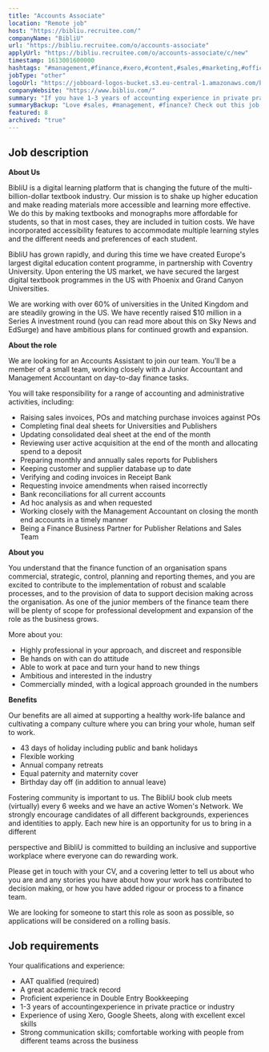 ```yaml
---
title: "Accounts Associate"
location: "Remote job"
host: "https://bibliu.recruitee.com/"
companyName: "BibliU"
url: "https://bibliu.recruitee.com/o/accounts-associate"
applyUrl: "https://bibliu.recruitee.com/o/accounts-associate/c/new"
timestamp: 1613001600000
hashtags: "#management,#finance,#xero,#content,#sales,#marketing,#office,#analysis"
jobType: "other"
logoUrl: "https://jobboard-logos-bucket.s3.eu-central-1.amazonaws.com/bibliu"
companyWebsite: "https://www.bibliu.com/"
summary: "If you have 1-3 years of accounting experience in private practice or industry, BibliU is looking for someone with your knowledge."
summaryBackup: "Love #sales, #management, #finance? Check out this job post!"
featured: 8
archived: "true"
---
```


## Job description

**About Us**

BibliU is a digital learning platform that is changing the future of the multi-billion-dollar textbook industry. Our mission is to shake up higher education and make reading materials more accessible and learning more effective. We do this by making textbooks and monographs more affordable for students, so that in most cases, they are included in tuition costs. We have incorporated accessibility features to accommodate multiple learning styles and the different needs and preferences of each student.

BibliU has grown rapidly, and during this time we have created Europe's largest digital education content programme, in partnership with Coventry University. Upon entering the US market, we have secured the largest digital textbook programmes in the US with Phoenix and Grand Canyon Universities.

We are working with over 60% of universities in the United Kingdom and are steadily growing in the US. We have recently raised $10 million in a Series A investment round (you can read more about this on Sky News and EdSurge) and have ambitious plans for continued growth and expansion.

**About the role**

We are looking for an Accounts Assistant to join our team. You’ll be a member of a small team, working closely with a Junior Accountant and Management Accountant on day-to-day finance tasks.

You will take responsibility for a range of accounting and administrative activities, including:

*   Raising sales invoices, POs and matching purchase invoices against POs
*   Completing final deal sheets for Universities and Publishers
*   Updating consolidated deal sheet at the end of the month
*   Reviewing user active acquisition at the end of the month and allocating spend to a deposit
*   Preparing monthly and annually sales reports for Publishers
*   Keeping customer and supplier database up to date
*   Verifying and coding invoices in Receipt Bank
*   Requesting invoice amendments when raised incorrectly
*   Bank reconciliations for all current accounts
*   Ad hoc analysis as and when requested
*   Working closely with the Management Accountant on closing the month end accounts in a timely manner
*   Being a Finance Business Partner for Publisher Relations and Sales Team

**About you**

You understand that the finance function of an organisation spans commercial, strategic, control, planning and reporting themes, and you are excited to contribute to the implementation of robust and scalable processes, and to the provision of data to support decision making across the organisation. As one of the junior members of the finance team there will be plenty of scope for professional development and expansion of the role as the business grows.

More about you:

*   Highly professional in your approach, and discreet and responsible
*   Be hands on with can do attitude
*   Able to work at pace and turn your hand to new things
*   Ambitious and interested in the industry
*   Commercially minded, with a logical approach grounded in the numbers

**Benefits**

Our benefits are all aimed at supporting a healthy work-life balance and cultivating a company culture where you can bring your whole, human self to work.

*   43 days of holiday including public and bank holidays
*   Flexible working
*   Annual company retreats
*   Equal paternity and maternity cover
*   Birthday day off (in addition to annual leave)

Fostering community is important to us. The BibliU book club meets (virtually) every 6 weeks and we have an active Women's Network. We strongly encourage candidates of all different backgrounds, experiences and identities to apply. Each new hire is an opportunity for us to bring in a different

perspective and BibliU is committed to building an inclusive and supportive workplace where everyone can do rewarding work.

Please get in touch with your CV, and a covering letter to tell us about who you are and any stories you have about how your work has contributed to decision making, or how you have added rigour or process to a finance team.

We are looking for someone to start this role as soon as possible, so applications will be considered on a rolling basis.

## Job requirements

Your qualifications and experience:

*   AAT qualified (required)
*   A great academic track record
*   Proficient experience in Double Entry Bookkeeping
*   1-3 years of accountingexperience in private practice or industry
*   Experience of using Xero, Google Sheets, along with excellent excel skills
*   Strong communication skills; comfortable working with people from different teams across the business
